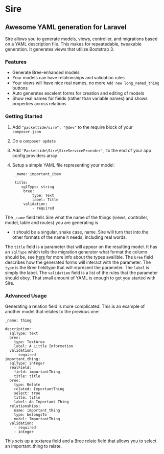 Sire
====
## Awesome YAML generation for Laravel

Sire allows you to generate models, views, controller, and migrations based on a YAML description file. This makes for repeatedable, tweakable generation. It generates views that utilize Bootstrap 3.

### Features

* Generate Bree-enhanced models
* Your models can have relationships and validation rules
* Your views will have nice real names, no more `Add new long_named_thing` buttons
* Auto generates excelent forms for creation and editing of models
* Show real names for fields (rather than variable names) and shows properties across relations

### Getting Started

1. Add `"packettide/sire": "@dev"` to the require block of your `composer.json`
2. Do a `composer update`
3. Add `'Packettide\Sire\SireServiceProvider',` to the end of your app config providers array
4. Setup a simple YAML file representing your model:

		_name: important_item

		title:
  		   sqlType: string
  		    bree:
    	        type: Text
    	        label: Title
  		    validation:
   		        - required


The `_name` field tells Sire what the name of the things (views, controller, model, table and routes) you are generating is
* It should be a singular, snake case, name. Sire will turn that into the other formats of the name it needs, including real words.

The `title` field is a parameter that will appear on the resulting model. It has an `sqlType` which tells the migration generator what format the column should be, see [here](http://laravel.com/docs/schema) for more info about the types availible. The `bree` field describes how the generated forms will interact with the parameter. The `type` is the Bree fieldtype that will represent the parameter. The `label` is simply the label. The `validation` field is a list of the rules that the parameter should obey. That small amount of YAML is enough to get you started with Sire.

### Advanced Usage

Generating a relation field is more complicated. This is an example of another model that relates to the previous one:

	_name: thing

	description:
	  sqlType: text
	  bree:
	    type: TextArea
	    label: A Little Information
	  validation:
	    - required
	important_thing:
	  sqlType: integer
	  realField:
	    field: importantThing
	    title: title
	  bree:
	    type: Relate
	    related: ImportantThing
	    select: true
	    title: title
	    label: An Important Thing
	  relationships:
	    name: important_thing
	    type: belongsTo
	    model: ImportantThing
	  validation:
	    - required
	    - integer

This sets up a textarea field and a Bree relate field that allows you to select an important_thing to relate.
